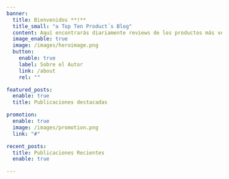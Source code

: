 ```yaml
---
banner:
  title: Bienvenidos **!**
  title_small: "a Top Ten Product´s Blog"
  content: Aquí encontrarás diariamente reviews de los productos más vendidos y populares de plataformas de comercio electrónico como Amazon, eBay, Shein y muchos más a partir de las 12 am.
  image_enable: true
  image: /images/heroimage.png
  button:
    enable: true
    label: Sobre el Autor
    link: /about
    rel: ""

featured_posts:
  enable: true
  title: Publicaciones destacadas

promotion:
  enable: true
  image: /images/promotion.png
  link: "#"

recent_posts:
  title: Publicaciones Recientes
  enable: true

---
```


